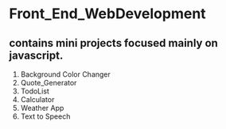 # Front_End_WebDevelopment
## contains mini projects focused mainly on javascript.
1. Background Color Changer
2. Quote_Generator
3. TodoList
4. Calculator
5. Weather App
6. Text to Speech 